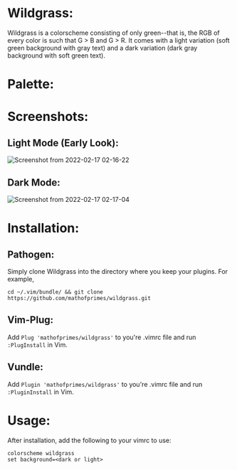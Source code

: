 # Wildgrass:

Wildgrass is a colorscheme consisting of only green--that is, the RGB of every color is such that G > B and G > R. It comes with a light variation (soft green background with gray text) and a dark variation (dark gray background with soft green text). 

# Palette:

# Screenshots:

## Light Mode (Early Look):

![Screenshot from 2022-02-17 02-16-22](https://user-images.githubusercontent.com/74194607/154425307-27df4991-bd5b-4a3e-8f21-a756604712d7.png)

## Dark Mode: 

![Screenshot from 2022-02-17 02-17-04](https://user-images.githubusercontent.com/74194607/154425356-dd9c45de-8a74-43ba-914e-07a39adc9e1c.png)

# Installation:

## Pathogen:

Simply clone Wildgrass into the directory where you keep your plugins. For example, 

```
cd ~/.vim/bundle/ && git clone https://github.com/mathofprimes/wildgrass.git
```

## Vim-Plug:

Add ```Plug 'mathofprimes/wildgrass'``` to you're .vimrc file and run ```:PlugInstall``` in Vim.

## Vundle: 

Add ```Plugin 'mathofprimes/wildgrass'``` to you're .vimrc file and run ```:PluginInstall``` in Vim.

# Usage:

After installation, add the following to your vimrc to use:

```
colorscheme wildgrass
set background=<dark or light>
